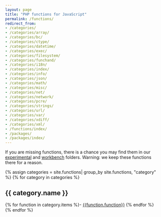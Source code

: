 ```yaml
---
layout: page
title: "PHP functions for JavaScript"
permalink: /functions/
redirect_from:
- /categories/
- /categories/array/
- /categories/bc/
- /categories/ctype/
- /categories/datetime/
- /categories/exec/
- /categories/filesystem/
- /categories/funchand/
- /categories/i18n/
- /categories/index/
- /categories/info/
- /categories/json/
- /categories/math/
- /categories/misc/
- /categories/net/
- /categories/network/
- /categories/pcre/
- /categories/strings/
- /categories/url/
- /categories/var/
- /categories/xdiff/
- /categories/xml/
- /functions/index/
- /packages/
- /packages/index/
---
```




If you are missing functions, there is a chance you may find them in our [experimental](https://github.com/kvz/phpjs/tree/master/experimental) 
and [workbench](https://github.com/kvz/phpjs/tree/master/workbench) folders. Warning: we keep 
these functions there for a reason.  

{% assign categories = site.functions| group_by site.functions, "category" %}
{% for category in categories %}

<a name="{{ category.name }}"></a>

## {{ category.name }}

{% for function in category.items %}- [{{function.function}}](/functions/{{function.function}})
{% endfor %}
{% endfor %}
